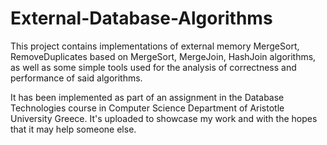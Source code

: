 # External-Database-Algorithms

This project contains implementations of external memory MergeSort, RemoveDuplicates based on MergeSort, 
MergeJoin, HashJoin algorithms, 
as well as some simple tools used for the analysis of correctness and performance of said algorithms.

It has been implemented as part of an assignment in the Database Technologies course in Computer Science Department of Aristotle University Greece. It's uploaded to showcase my work and with the hopes that it may help someone else.
